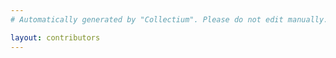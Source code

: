 ```yaml
---
# Automatically generated by "Collectium". Please do not edit manually.

layout: contributors
---
```

